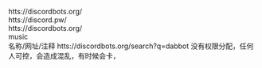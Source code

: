 htts://discordbots.org/<br>
htts://discord.pw/<br>
htts://discordbots.org/<br>
music<br>
名称/网址/注释
htts://discordbots.org/search?q=dabbot 没有权限分配，任何人可控，会造成混乱，有时候会卡，<br>
